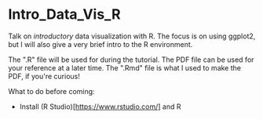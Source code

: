# Intro_Data_Vis_R

Talk on *introductory* data visualization with R. The focus is on using ggplot2, but I will also give a very brief intro to the R environment.

The ".R" file will be used for during the tutorial. The PDF file can be used for your reference at a later time. The ".Rmd" file is what I used to make the PDF, if you're curious!

What to do before coming:

- Install (R Studio)[https://www.rstudio.com/] and R

